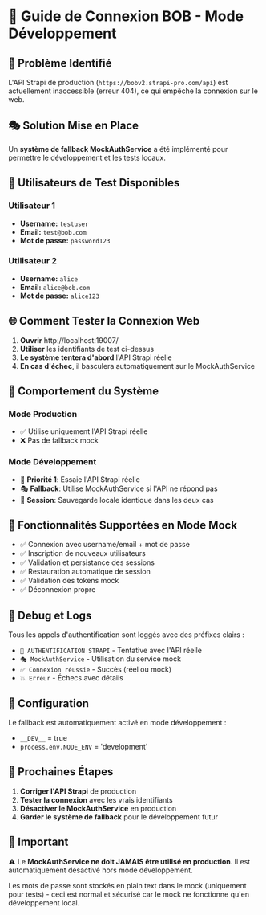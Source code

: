 # 🔐 Guide de Connexion BOB - Mode Développement

## 🎯 Problème Identifié

L'API Strapi de production (`https://bobv2.strapi-pro.com/api`) est actuellement inaccessible (erreur 404), ce qui empêche la connexion sur le web.

## 🎭 Solution Mise en Place

Un **système de fallback MockAuthService** a été implémenté pour permettre le développement et les tests locaux.

## 🚀 Utilisateurs de Test Disponibles

### Utilisateur 1
- **Username:** `testuser`
- **Email:** `test@bob.com`
- **Mot de passe:** `password123`

### Utilisateur 2
- **Username:** `alice`
- **Email:** `alice@bob.com`
- **Mot de passe:** `alice123`

## 🌐 Comment Tester la Connexion Web

1. **Ouvrir** http://localhost:19007/
2. **Utiliser** les identifiants de test ci-dessus
3. **Le système tentera d'abord** l'API Strapi réelle
4. **En cas d'échec**, il basculera automatiquement sur le MockAuthService

## 🔄 Comportement du Système

### Mode Production
- ✅ Utilise uniquement l'API Strapi réelle
- ❌ Pas de fallback mock

### Mode Développement
- 🎯 **Priorité 1**: Essaie l'API Strapi réelle
- 🎭 **Fallback**: Utilise MockAuthService si l'API ne répond pas
- 💾 **Session**: Sauvegarde locale identique dans les deux cas

## 📱 Fonctionnalités Supportées en Mode Mock

- ✅ Connexion avec username/email + mot de passe
- ✅ Inscription de nouveaux utilisateurs
- ✅ Validation et persistance des sessions
- ✅ Restauration automatique de session
- ✅ Validation des tokens mock
- ✅ Déconnexion propre

## 🐛 Debug et Logs

Tous les appels d'authentification sont loggés avec des préfixes clairs :
- `🚀 AUTHENTIFICATION STRAPI` - Tentative avec l'API réelle
- `🎭 MockAuthService` - Utilisation du service mock
- `✅ Connexion réussie` - Succès (réel ou mock)
- `💥 Erreur` - Échecs avec détails

## 🔧 Configuration

Le fallback est automatiquement activé en mode développement :
- `__DEV__` = true
- `process.env.NODE_ENV` = 'development'

## 📝 Prochaines Étapes

1. **Corriger l'API Strapi** de production
2. **Tester la connexion** avec les vrais identifiants
3. **Désactiver le MockAuthService** en production
4. **Garder le système de fallback** pour le développement futur

## 🚨 Important

⚠️ Le **MockAuthService ne doit JAMAIS être utilisé en production**. Il est automatiquement désactivé hors mode développement.

Les mots de passe sont stockés en plain text dans le mock (uniquement pour tests) - ceci est normal et sécurisé car le mock ne fonctionne qu'en développement local.